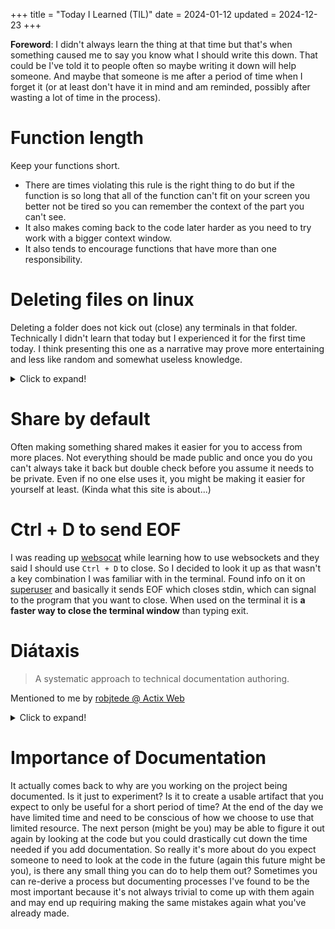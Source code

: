 +++
title = "Today I Learned (TIL)"
date = 2024-01-12
updated = 2024-12-23
+++

**Foreword**: I didn't always learn the thing at that time but that's when something caused me to say you know what I should write this down.
That could be I've told it to people often so maybe writing it down will help someone.
And maybe that someone is me after a period of time when I forget it (or at least don't have it in mind and am reminded, possibly after wasting a lot of time in the process).

# Function length

Keep your functions short.

- There are times violating this rule is the right thing to do but if the function is so long that all of the function can't fit on your screen you better not be tired so you can remember the context of the part you can't see.
- It also makes coming back to the code later harder as you need to try work with a bigger context window.
- It also tends to encourage functions that have more than one responsibility.

# Deleting files on linux

Deleting a folder does not kick out (close) any terminals in that folder.
Technically I didn't learn that today but I experienced it for the first time today.
I think presenting this one as a narrative may prove more entertaining and less like random and somewhat useless knowledge.

<details>
  <summary>Click to expand!</summary>

It all started with me trying to create a new [egui](https://www.egui.rs/) project.
I decided to use [my template](https://github.com/c-git/my_egui_template/tree/main) (Note sunset my version of the template wasn't worth the maintenance costs) which I wrote a setup script for.
The sequence of events went like this:

- In vscode use `Open folder...` to create a folder (using the open dialog) and open that folder.
- Open the built in terminal
- Realize I would prefer use a separate terminal (Open one from vscode, because it opens in the correct folder)
- Navigate up one folder and use the [trash](https://manpages.ubuntu.com/manpages/jammy/en/man1/trash.1.html) program to remove the current folder.
- Use the template setup tool to create a new folder.
- In the built in terminal I saw no files when I did `ll`
- Did a `cd ..` then went back in and `ll` now showed the files.

I'd done a few `pwd` in between to make sure I was in the folder I expected because zsh doesn't show the folder in the prompt.
At first I couldn't understand what had happened then realized I was still in the folder but that folder was in the trash and thus was still a "valid" folder but not the same as the one I wanted to use even though `pwd` had the same output.

## Steps to reproduce

To keep it simple, I'll just demonstrate using two terminal windows

### Known assumptions

- Both terminals in the same working director
- `ll` = `ls` with some args as is default on Ubuntu.
- `trash` program is installed (`sudo apt install trash-cli`)

From Terminal 1

```sh
mkdir folder && cd folder && pwd && ll
touch apple && ll
```

From Terminal 2

```sh
trash folder
mkdir && cd folder && pwd && ll
touch bob && ll
```

From Terminal 1 (now in the original `folder` that is in the trash still sees the same output for `pwd` and `ll`)

```sh
touch charlie
pwd
ll
```

From Terminal 2 in the "new" `folder` shows the new contents (bob)

```sh
pwd
ll
```

If you use `rm -r folder` instead of trash you can no longer add any files in terminal 1 after that command and the output of `ll` only shows `Total 0`.

</details>

# Share by default

Often making something shared makes it easier for you to access from more places.
Not everything should be made public and once you do you can't always take it back but double check before you assume it needs to be private.
Even if no one else uses it, you might be making it easier for yourself at least.
(Kinda what this site is about...)

# Ctrl + D to send EOF

I was reading up [websocat](https://github.com/vi/websocat) while learning how to use websockets and they said I should use `Ctrl + D` to close.
So I decided to look it up as that wasn't a key combination I was familiar with in the terminal.
Found info on it on [superuser](https://superuser.com/questions/169051/whats-the-difference-between-c-and-d-for-unix-mac-os-x-terminal) and basically it sends EOF which closes stdin, which can signal to the program that you want to close.
When used on the terminal it is **a faster way to close the terminal window** than typing exit.

# Diátaxis

> A systematic approach to technical documentation authoring.

Mentioned to me by [robjtede @ Actix Web](https://github.com/robjtede)

<details>
  <summary>Click to expand!</summary>

Source: <https://diataxis.fr/>

> Diátaxis is a way of thinking about and doing documentation.
>
> It prescribes approaches to content, architecture and form that emerge from a systematic approach to understanding the needs of documentation users.
>
> Diátaxis identifies four distinct needs, and four corresponding forms of documentation - tutorials, how-to guides, technical reference and explanation. It places them in a systematic relationship, and proposes that documentation should itself be organised around the structures of those needs.

[![Four Quadrant Image showing types](https://diataxis.fr/_images/diataxis.png)](https://diataxis.fr/)

Image Source: <https://diataxis.fr/_images/diataxis.png>

</details>

# Importance of Documentation

It actually comes back to why are you working on the project being documented.
Is it just to experiment?
Is it to create a usable artifact that you expect to only be useful for a short period of time?
At the end of the day we have limited time and need to be conscious of how we choose to use that limited resource.
The next person (might be you) may be able to figure it out again by looking at the code but you could drastically cut down the time needed if you add documentation.
So really it's more about do you expect someone to need to look at the code in the future (again this future might be you), is there any small thing you can do to help them out?
Sometimes you can re-derive a process but documenting processes I've found to be the most important because it's not always trivial to come up with them again and may end up requiring making the same mistakes again what you've already made.
